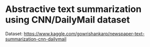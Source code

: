 # Abstractive text summarization using CNN/DailyMail dataset

Dataset: https://www.kaggle.com/gowrishankarp/newspaper-text-summarization-cnn-dailymail
